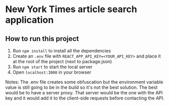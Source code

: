# New York Times article search application
## How to run this project
1. Run `npm install` to install all the dependencies
2. Create an `.env` file with
`REACT_APP_API_KEY=<YOUR_API_KEY>`
and place it at the root of the project (next to package.json)
3. Run `npm start` to start the local server
4. Open `localhost:3000` in your browser

Notes:
The .env file creates some obfuscation but the environment variable value is still going to be in the build so it's not the best solution. The best would be to have a server proxy. That server would be the one with the API key and it would add it to the client-side requests before contacting the API.